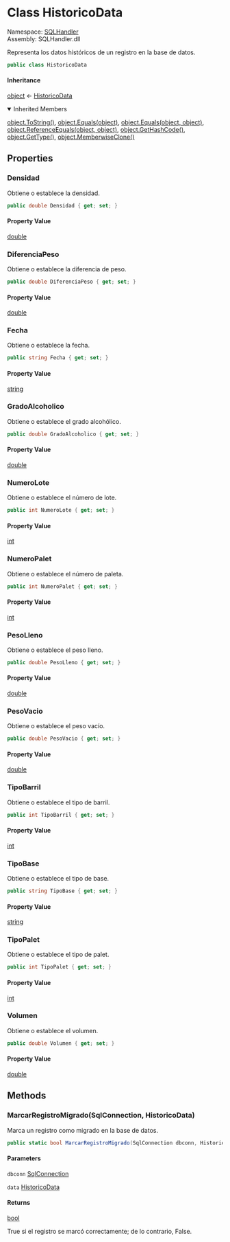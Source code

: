 # <a id="SQLHandler_HistoricoData"></a> Class HistoricoData

Namespace: [SQLHandler](SQLHandler.md)  
Assembly: SQLHandler.dll  

Representa los datos históricos de un registro en la base de datos.

```csharp
public class HistoricoData
```

#### Inheritance

[object](https://learn.microsoft.com/dotnet/api/system.object) ← 
[HistoricoData](SQLHandler.HistoricoData.md)

<details open>
  <summary> Inherited Members </summary>

[object.ToString\(\)](https://learn.microsoft.com/dotnet/api/system.object.tostring), 
[object.Equals\(object\)](https://learn.microsoft.com/dotnet/api/system.object.equals\#system\-object\-equals\(system\-object\)), 
[object.Equals\(object, object\)](https://learn.microsoft.com/dotnet/api/system.object.equals\#system\-object\-equals\(system\-object\-system\-object\)), 
[object.ReferenceEquals\(object, object\)](https://learn.microsoft.com/dotnet/api/system.object.referenceequals), 
[object.GetHashCode\(\)](https://learn.microsoft.com/dotnet/api/system.object.gethashcode), 
[object.GetType\(\)](https://learn.microsoft.com/dotnet/api/system.object.gettype), 
[object.MemberwiseClone\(\)](https://learn.microsoft.com/dotnet/api/system.object.memberwiseclone)
</details>

## Properties

### <a id="SQLHandler_HistoricoData_Densidad"></a> Densidad

Obtiene o establece la densidad.

```csharp
public double Densidad { get; set; }
```

#### Property Value

 [double](https://learn.microsoft.com/dotnet/api/system.double)

### <a id="SQLHandler_HistoricoData_DiferenciaPeso"></a> DiferenciaPeso

Obtiene o establece la diferencia de peso.

```csharp
public double DiferenciaPeso { get; set; }
```

#### Property Value

 [double](https://learn.microsoft.com/dotnet/api/system.double)

### <a id="SQLHandler_HistoricoData_Fecha"></a> Fecha

Obtiene o establece la fecha.

```csharp
public string Fecha { get; set; }
```

#### Property Value

 [string](https://learn.microsoft.com/dotnet/api/system.string)

### <a id="SQLHandler_HistoricoData_GradoAlcoholico"></a> GradoAlcoholico

Obtiene o establece el grado alcohólico.

```csharp
public double GradoAlcoholico { get; set; }
```

#### Property Value

 [double](https://learn.microsoft.com/dotnet/api/system.double)

### <a id="SQLHandler_HistoricoData_NumeroLote"></a> NumeroLote

Obtiene o establece el número de lote.

```csharp
public int NumeroLote { get; set; }
```

#### Property Value

 [int](https://learn.microsoft.com/dotnet/api/system.int32)

### <a id="SQLHandler_HistoricoData_NumeroPalet"></a> NumeroPalet

Obtiene o establece el número de paleta.

```csharp
public int NumeroPalet { get; set; }
```

#### Property Value

 [int](https://learn.microsoft.com/dotnet/api/system.int32)

### <a id="SQLHandler_HistoricoData_PesoLleno"></a> PesoLleno

Obtiene o establece el peso lleno.

```csharp
public double PesoLleno { get; set; }
```

#### Property Value

 [double](https://learn.microsoft.com/dotnet/api/system.double)

### <a id="SQLHandler_HistoricoData_PesoVacio"></a> PesoVacio

Obtiene o establece el peso vacío.

```csharp
public double PesoVacio { get; set; }
```

#### Property Value

 [double](https://learn.microsoft.com/dotnet/api/system.double)

### <a id="SQLHandler_HistoricoData_TipoBarril"></a> TipoBarril

Obtiene o establece el tipo de barril.

```csharp
public int TipoBarril { get; set; }
```

#### Property Value

 [int](https://learn.microsoft.com/dotnet/api/system.int32)

### <a id="SQLHandler_HistoricoData_TipoBase"></a> TipoBase

Obtiene o establece el tipo de base.

```csharp
public string TipoBase { get; set; }
```

#### Property Value

 [string](https://learn.microsoft.com/dotnet/api/system.string)

### <a id="SQLHandler_HistoricoData_TipoPalet"></a> TipoPalet

Obtiene o establece el tipo de palet.

```csharp
public int TipoPalet { get; set; }
```

#### Property Value

 [int](https://learn.microsoft.com/dotnet/api/system.int32)

### <a id="SQLHandler_HistoricoData_Volumen"></a> Volumen

Obtiene o establece el volumen.

```csharp
public double Volumen { get; set; }
```

#### Property Value

 [double](https://learn.microsoft.com/dotnet/api/system.double)

## Methods

### <a id="SQLHandler_HistoricoData_MarcarRegistroMigrado_System_Data_SqlClient_SqlConnection_SQLHandler_HistoricoData_"></a> MarcarRegistroMigrado\(SqlConnection, HistoricoData\)

Marca un registro como migrado en la base de datos.

```csharp
public static bool MarcarRegistroMigrado(SqlConnection dbconn, HistoricoData data)
```

#### Parameters

`dbconn` [SqlConnection](https://learn.microsoft.com/dotnet/api/system.data.sqlclient.sqlconnection)

`data` [HistoricoData](SQLHandler.HistoricoData.md)

#### Returns

 [bool](https://learn.microsoft.com/dotnet/api/system.boolean)

True si el registro se marcó correctamente; de lo contrario, False.

